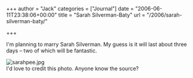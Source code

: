 +++
author = "Jack"
categories = ["Journal"]
date = "2006-06-11T23:38:06+00:00"
title = "Sarah Silverman-Baty"
url = "/2006/sarah-silverman-baty/"

+++

I'm planning to marry Sarah Silverman. My guess is it will last about three days &#8211; two of which will be fantastic.

<img id="image1267" src="/files/sarahpee.jpg" alt="sarahpee.jpg" />

<div class="photo_caption">
  I'd love to credit this photo. Anyone know the source?
</div>
